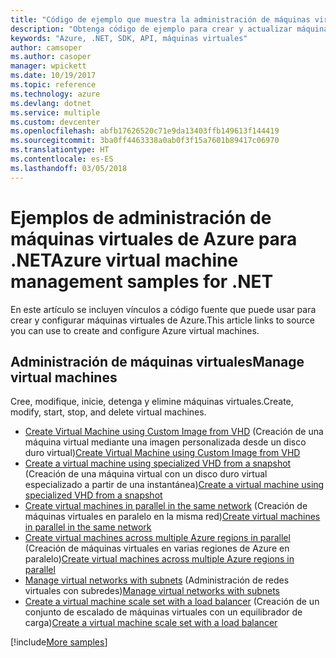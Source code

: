 ```yaml
---
title: "Código de ejemplo que muestra la administración de máquinas virtuales de Azure con .NET"
description: "Obtenga código de ejemplo para crear y actualizar máquinas virtuales de Azure mediante .NET"
keywords: "Azure, .NET, SDK, API, máquinas virtuales"
author: camsoper
ms.author: casoper
manager: wpickett
ms.date: 10/19/2017
ms.topic: reference
ms.technology: azure
ms.devlang: dotnet
ms.service: multiple
ms.custom: devcenter
ms.openlocfilehash: abfb17626520c71e9da13403ffb149613f144419
ms.sourcegitcommit: 3ba0ff4463338a0ab0f3f15a7601b89417c06970
ms.translationtype: HT
ms.contentlocale: es-ES
ms.lasthandoff: 03/05/2018
---
```

# <a name="azure-virtual-machine-management-samples-for-net"></a><span data-ttu-id="e8300-104">Ejemplos de administración de máquinas virtuales de Azure para .NET</span><span class="sxs-lookup"><span data-stu-id="e8300-104">Azure virtual machine management samples for .NET</span></span>

<span data-ttu-id="e8300-105">En este artículo se incluyen vínculos a código fuente que puede usar para crear y configurar máquinas virtuales de Azure.</span><span class="sxs-lookup"><span data-stu-id="e8300-105">This article links to source you can use to create and configure Azure virtual machines.</span></span>

## <a name="manage-virtual-machines"></a><span data-ttu-id="e8300-106">Administración de máquinas virtuales</span><span class="sxs-lookup"><span data-stu-id="e8300-106">Manage virtual machines</span></span>

<span data-ttu-id="e8300-107">Cree, modifique, inicie, detenga y elimine máquinas virtuales.</span><span class="sxs-lookup"><span data-stu-id="e8300-107">Create, modify, start, stop, and delete virtual machines.</span></span>

* <span data-ttu-id="e8300-108">[Create Virtual Machine using Custom Image from VHD](https://github.com/Azure-Samples/managed-disk-dotnet-create-virtual-machine-using-custom-image-from-VHD) (Creación de una máquina virtual mediante una imagen personalizada desde un disco duro virtual)</span><span class="sxs-lookup"><span data-stu-id="e8300-108">[Create Virtual Machine using Custom Image from VHD](https://github.com/Azure-Samples/managed-disk-dotnet-create-virtual-machine-using-custom-image-from-VHD)</span></span>
* <span data-ttu-id="e8300-109">[Create a virtual machine using specialized VHD from a snapshot](https://github.com/Azure-Samples/managed-disk-dotnet-create-virtual-machine-using-specialized-disk-from-snapshot) (Creación de una máquina virtual con un disco duro virtual especializado a partir de una instantánea)</span><span class="sxs-lookup"><span data-stu-id="e8300-109">[Create a virtual machine using specialized VHD from a snapshot](https://github.com/Azure-Samples/managed-disk-dotnet-create-virtual-machine-using-specialized-disk-from-snapshot)</span></span>
* <span data-ttu-id="e8300-110">[Create virtual machines in parallel in the same network](https://github.com/Azure-Samples/compute-dotnet-manage-virtual-machines-with-network-in-parallel) (Creación de máquinas virtuales en paralelo en la misma red)</span><span class="sxs-lookup"><span data-stu-id="e8300-110">[Create virtual machines in parallel in the same network](https://github.com/Azure-Samples/compute-dotnet-manage-virtual-machines-with-network-in-parallel)</span></span>
* <span data-ttu-id="e8300-111">[Create virtual machines across multiple Azure regions in parallel](https://github.com/Azure-Samples/compute-dotnet-create-virtual-machines-across-regions-in-parallel) (Creación de máquinas virtuales en varias regiones de Azure en paralelo)</span><span class="sxs-lookup"><span data-stu-id="e8300-111">[Create virtual machines across multiple Azure regions in parallel](https://github.com/Azure-Samples/compute-dotnet-create-virtual-machines-across-regions-in-parallel)</span></span>
* <span data-ttu-id="e8300-112">[Manage virtual networks with subnets](https://github.com/Azure-Samples/network-dotnet-manage-virtual-network) (Administración de redes virtuales con subredes)</span><span class="sxs-lookup"><span data-stu-id="e8300-112">[Manage virtual networks with subnets](https://github.com/Azure-Samples/network-dotnet-manage-virtual-network)</span></span>
* <span data-ttu-id="e8300-113">[Create a virtual machine scale set with a load balancer](https://github.com/Azure-Samples/compute-dotnet-manage-virtual-machine-scale-sets) (Creación de un conjunto de escalado de máquinas virtuales con un equilibrador de carga)</span><span class="sxs-lookup"><span data-stu-id="e8300-113">[Create a virtual machine scale set with a load balancer](https://github.com/Azure-Samples/compute-dotnet-manage-virtual-machine-scale-sets)</span></span>

[!include[More samples](includes/more-samples.md)]
